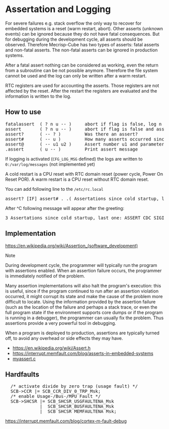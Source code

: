 # Assertation and Logging

For severe failures e.g. stack overflow the only way to recover for embedded systems is a 
reset (warm restart, abort). Other asserts (unknown events) can be ignored because they 
do not have fatal consequences. But for debugging during the development cycle, all asserts 
should be observed. Therefore Mecrisp-Cube has two types of asserts: fatal asserts and 
non-fatal asserts. The non-fatal asserts can be ignored in production systems.

After a fatal assert nothing can be considered as working, even the return from a 
subroutine can be not possible anymore. Therefore the file system cannot be used and 
the log can only be written after a warm restart.

RTC registers are used for accounting the asserts. Those registers are not affected 
by the reset. After the restart the registers are evaluated and the information is 
written to the log.

## How to use

<pre>
fatalassert  ( ? n u -- )     abort if flag is false, log n and u after restart       
assert       ( ? n u -- )     abort if flag is false and assertion is activated, log n and u after restart
assert?      ( -- ? )         Was there an assert?
assert#      ( -- u )         How many asserts occurred since cold startup?
assert@      ( -- u1 u2 )     Assert number u1 and parameter u2 e.g. address where the assert occurred
.assert      ( u -- )         Print assert message
</pre>

If logging is activated (`CFG_LOG_MSG` defined) the logs are written to
`0:/var/log/messages` (not implemented yet)

A cold restart is a CPU reset with RTC domain reset (power cycle, Power On Reset POR). 
A warm restart is a CPU reset without RTC domain reset. 

You can add following line to the `/etc/rc.local`
<pre>
assert? [IF] assert# . .( Assertations since cold startup, last one: ) assert@ drop .assert [THEN]
</pre>

After ^C following message will appear after the greeting:
<pre>
3 Assertations since cold startup, last one: ASSERT_CDC_SIGINT
</pre>


## Implementation

https://en.wikipedia.org/wiki/Assertion_(software_development)
> [!NOTE]
> During development cycle, the programmer will typically run the program with assertions enabled. 
> When an assertion failure occurs, the programmer is immediately notified of the problem. 
>   
> Many assertion implementations will also halt the program's execution: this is useful, since 
> if the program continued to run after an assertion violation occurred, it might corrupt its 
> state and make the cause of the problem more difficult to locate. Using the information provided 
> by the assertion failure (such as the location of the failure and perhaps a stack trace, 
> or even the full program state if the environment supports core dumps or if the program is 
> running in a debugger), the programmer can usually fix the problem. Thus assertions provide 
> a very powerful tool in debugging. 
> 
> When a program is deployed to production, assertions are typically turned off, to avoid any 
> overhead or side effects they may have.

   * https://en.wikipedia.org/wiki/Assert.h
   * https://interrupt.memfault.com/blog/asserts-in-embedded-systems
   * [myassert.c](/peripherals/myassert.c)


## Hardfaults

<pre>
  /* activate divide by zero trap (usage fault) */
  SCB->CCR |= SCB_CCR_DIV_0_TRP_Msk;
  /* enable Usage-/Bus-/MPU Fault */
  SCB->SHCSR |= SCB_SHCSR_USGFAULTENA_Msk  
             |  SCB_SHCSR_BUSFAULTENA_Msk 
             |  SCB_SHCSR_MEMFAULTENA_Msk; 
</pre>


https://interrupt.memfault.com/blog/cortex-m-fault-debug


